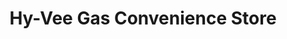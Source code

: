 ---
title: "Hy-Vee Gas Convenience Store"
url: /omaha/hy-vee-gas-convenience-store/
shop: convenience
---